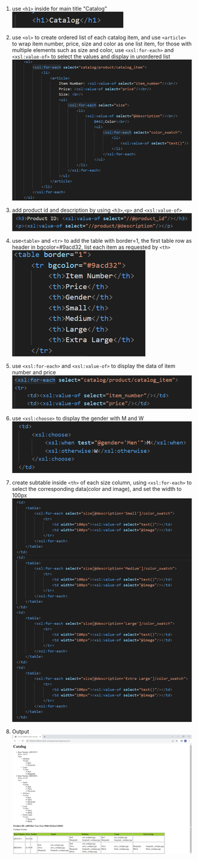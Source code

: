 1. use `<h1>` inside for main title "Catalog"
![image info](../assignments/screenshots/Assignement_MainTitle.png)

2. use `<ol>` to create ordered list of each catalog item, and use `<article>` to wrap item number, price, size and color as one list item, for those with multiple elements such as size and color, use `<xsl:for-each>` and `<xsl:value-of>` to select the values and display in unordered list
![image info](../assignments/screenshots/Assignement_CatalogItem.png)

3. add product id and description by using `<h3>`,`<p>` and `<xsl:value-of>`
![image info](../assignments/screenshots/Assignement_ID_description.png)

4. use`<table>` and `<tr>` to add the table with border=1, the first table row as header in bgcolor=#9acd32, list each item as requested by `<th>`
![image info](../assignments/screenshots/Assignement_TableHeader.png)

5. use `<xsl:for-each>` and `<xsl:value-of>` to display the data of item number and price
![image info](../assignments/screenshots/Assignement_ItemNumber_Price.png)

6. use `<xsl:choose>` to display the gender with M and W
![image info](../assignments/screenshots/Assignement_Gender.png)

7. create subtable inside `<th>` of each size column, using `<xsl:for-each>` to select the corresponding data(color and image), and set the width to 100px
![image info](../assignments/screenshots/Assignement_Size.png)

8. Output
![image info](../assignments/screenshots/Output.png)